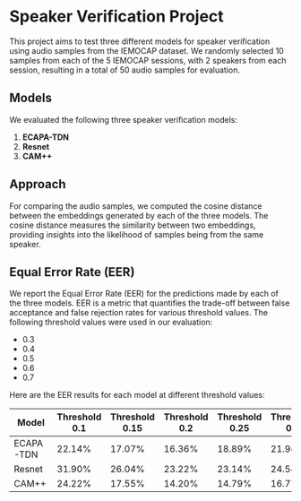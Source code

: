 # Speaker Verification Project

This project aims to test three different models for speaker verification using audio samples from the IEMOCAP dataset. We randomly selected 10 samples from each of the 5 IEMOCAP sessions, with 2 speakers from each session, resulting in a total of 50 audio samples for evaluation.

## Models

We evaluated the following three speaker verification models:

1. **ECAPA-TDN**
2. **Resnet**
3. **CAM++**

## Approach

For comparing the audio samples, we computed the cosine distance between the embeddings generated by each of the three models. The cosine distance measures the similarity between two embeddings, providing insights into the likelihood of samples being from the same speaker.

## Equal Error Rate (EER)

We report the Equal Error Rate (EER) for the predictions made by each of the three models. EER is a metric that quantifies the trade-off between false acceptance and false rejection rates for various threshold values. The following threshold values were used in our evaluation:

- 0.3
- 0.4
- 0.5
- 0.6
- 0.7

Here are the EER results for each model at different threshold values:

| Model       | Threshold 0.1 | Threshold 0.15 | Threshold 0.2 | Threshold 0.25 | Threshold 0.3 | Threshold 0.4 | Threshold 0.5 | Threshold 0.6 | Threshold 0.7 |
|-------------|---------------|---------------|---------------|---------------|---------------|---------------|---------------|---------------|---------------|
| ECAPA-TDN   | 22.14%         | 17.07%        | 16.36%        | 18.89%        | 21.94%        | 29.46%       | 36.35%        | 41.19%        | 44.14%        |
| Resnet      | 31.90%         | 26.04%        | 23.22%        | 23.14%        | 24.54%        | 29.76%       | 35.54%        | 40.93%        | 44.14%        |
| CAM++       | 24.22%         | 17.55%        | 14.20%        | 14.79%        | 16.77%        | 23.52%       | 30.96%        | 37.12%        | 42.17%        |


